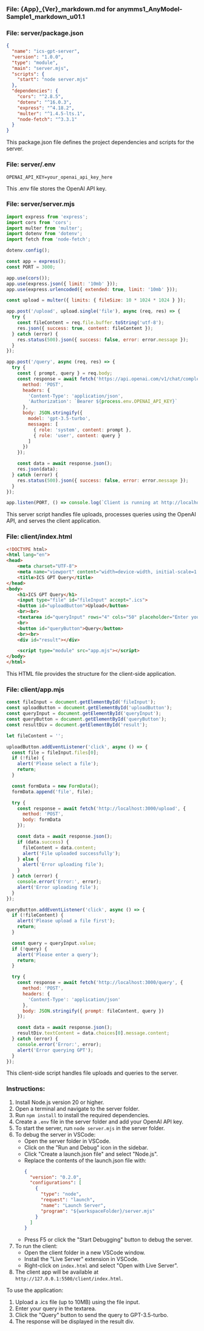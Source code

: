 ### File: {App}_{Ver}_markdown.md for anymms1_AnyModel-Sample1_markdown_u01.1

### File: server/package.json
```json
{
  "name": "ics-gpt-server",
  "version": "1.0.0",
  "type": "module",
  "main": "server.mjs",
  "scripts": {
    "start": "node server.mjs"
  },
  "dependencies": {
    "cors": "^2.8.5",
    "dotenv": "^16.0.3",
    "express": "^4.18.2",
    "multer": "^1.4.5-lts.1",
    "node-fetch": "^3.3.1"
  }
}
```
This package.json file defines the project dependencies and scripts for the server.

### File: server/.env
```
OPENAI_API_KEY=your_openai_api_key_here
```
This .env file stores the OpenAI API key.

### File: server/server.mjs
```javascript
import express from 'express';
import cors from 'cors';
import multer from 'multer';
import dotenv from 'dotenv';
import fetch from 'node-fetch';

dotenv.config();

const app = express();
const PORT = 3000;

app.use(cors());
app.use(express.json({ limit: '10mb' }));
app.use(express.urlencoded({ extended: true, limit: '10mb' }));

const upload = multer({ limits: { fileSize: 10 * 1024 * 1024 } });

app.post('/upload', upload.single('file'), async (req, res) => {
  try {
    const fileContent = req.file.buffer.toString('utf-8');
    res.json({ success: true, content: fileContent });
  } catch (error) {
    res.status(500).json({ success: false, error: error.message });
  }
});

app.post('/query', async (req, res) => {
  try {
    const { prompt, query } = req.body;
    const response = await fetch('https://api.openai.com/v1/chat/completions', {
      method: 'POST',
      headers: {
        'Content-Type': 'application/json',
        'Authorization': `Bearer ${process.env.OPENAI_API_KEY}`
      },
      body: JSON.stringify({
        model: 'gpt-3.5-turbo',
        messages: [
          { role: 'system', content: prompt },
          { role: 'user', content: query }
        ]
      })
    });

    const data = await response.json();
    res.json(data);
  } catch (error) {
    res.status(500).json({ success: false, error: error.message });
  }
});

app.listen(PORT, () => console.log(`Client is running at http://localhost:${PORT}`));
```
This server script handles file uploads, processes queries using the OpenAI API, and serves the client application.

### File: client/index.html
```html
<!DOCTYPE html>
<html lang="en">
<head>
    <meta charset="UTF-8">
    <meta name="viewport" content="width=device-width, initial-scale=1.0">
    <title>ICS GPT Query</title>
</head>
<body>
    <h1>ICS GPT Query</h1>
    <input type="file" id="fileInput" accept=".ics">
    <button id="uploadButton">Upload</button>
    <br><br>
    <textarea id="queryInput" rows="4" cols="50" placeholder="Enter your query here"></textarea>
    <br>
    <button id="queryButton">Query</button>
    <br><br>
    <div id="result"></div>

    <script type="module" src="app.mjs"></script>
</body>
</html>
```
This HTML file provides the structure for the client-side application.

### File: client/app.mjs
```javascript
const fileInput = document.getElementById('fileInput');
const uploadButton = document.getElementById('uploadButton');
const queryInput = document.getElementById('queryInput');
const queryButton = document.getElementById('queryButton');
const resultDiv = document.getElementById('result');

let fileContent = '';

uploadButton.addEventListener('click', async () => {
  const file = fileInput.files[0];
  if (!file) {
    alert('Please select a file');
    return;
  }

  const formData = new FormData();
  formData.append('file', file);

  try {
    const response = await fetch('http://localhost:3000/upload', {
      method: 'POST',
      body: formData
    });

    const data = await response.json();
    if (data.success) {
      fileContent = data.content;
      alert('File uploaded successfully');
    } else {
      alert('Error uploading file');
    }
  } catch (error) {
    console.error('Error:', error);
    alert('Error uploading file');
  }
});

queryButton.addEventListener('click', async () => {
  if (!fileContent) {
    alert('Please upload a file first');
    return;
  }

  const query = queryInput.value;
  if (!query) {
    alert('Please enter a query');
    return;
  }

  try {
    const response = await fetch('http://localhost:3000/query', {
      method: 'POST',
      headers: {
        'Content-Type': 'application/json'
      },
      body: JSON.stringify({ prompt: fileContent, query })
    });

    const data = await response.json();
    resultDiv.textContent = data.choices[0].message.content;
  } catch (error) {
    console.error('Error:', error);
    alert('Error querying GPT');
  }
});
```
This client-side script handles file uploads and queries to the server.

### Instructions: 
1. Install Node.js version 20 or higher.
2. Open a terminal and navigate to the server folder.
3. Run `npm install` to install the required dependencies.
4. Create a `.env` file in the server folder and add your OpenAI API key.
5. To start the server, run `node server.mjs` in the server folder.
6. To debug the server in VSCode:
   - Open the server folder in VSCode.
   - Click on the "Run and Debug" icon in the sidebar.
   - Click "Create a launch.json file" and select "Node.js".
   - Replace the contents of the launch.json file with:
     ```json
     {
       "version": "0.2.0",
       "configurations": [
         {
           "type": "node",
           "request": "launch",
           "name": "Launch Server",
           "program": "${workspaceFolder}/server.mjs"
         }
       ]
     }
     ```
   - Press F5 or click the "Start Debugging" button to debug the server.
7. To run the client:
   - Open the client folder in a new VSCode window.
   - Install the "Live Server" extension in VSCode.
   - Right-click on `index.html` and select "Open with Live Server".
8. The client app will be available at `http://127.0.0.1:5500/client/index.html`.

To use the application:
1. Upload a .ics file (up to 10MB) using the file input.
2. Enter your query in the textarea.
3. Click the "Query" button to send the query to GPT-3.5-turbo.
4. The response will be displayed in the result div.
